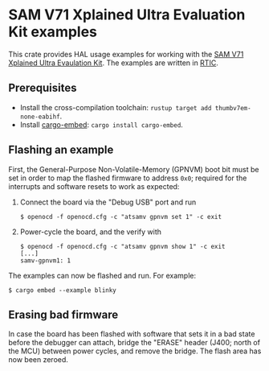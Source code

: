# SAM V71 Xplained Ultra Evaluation Kit examples

This crate provides HAL usage examples for working with the [SAM V71 Xplained Ultra Evaulation Kit](https://www.microchipdeveloper.com/boards:sam-v71-xult).
The examples are written in [RTIC](https://rtic.rs).

## Prerequisites
* Install the cross-compilation toolchain: `rustup target add thumbv7em-none-eabihf`.
* Install [cargo-embed](https://github.com/probe-rs/cargo-embed): `cargo install cargo-embed`.

## Flashing an example
First, the General-Purpose Non-Volatile-Memory (GPNVM) boot bit must be set in order to map the flashed firmware to address `0x0`;
required for the interrupts and software resets to work as expected:
1. Connect the board via the "Debug USB" port and run
   ```shell
   $ openocd -f openocd.cfg -c "atsamv gpnvm set 1" -c exit
   ```
2. Power-cycle the board, and the verify with
   ```shell
   $ openocd -f openocd.cfg -c "atsamv gpnvm show 1" -c exit
   [...]
   samv-gpnvm1: 1
   ```

The examples can now be flashed and run. For example:
```shell
$ cargo embed --example blinky
```

## Erasing bad firmware
In case the board has been flashed with software that sets it in a bad state before the debugger can attach, bridge the "ERASE" header (J400; north of the MCU) between power cycles, and remove the bridge.
The flash area has now been zeroed.
